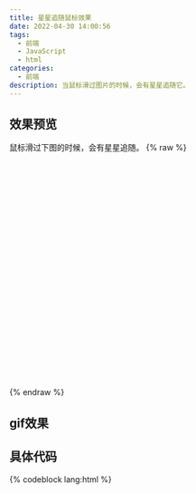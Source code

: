 ```yaml
---
title: 星星追随鼠标效果
date: 2022-04-30 14:00:56
tags:
  - 前端
  - JavaScript
  - html
categories:
  - 前端
description: 当鼠标滑过图片的时候，会有星星追随它。
---
```

## 效果预览
鼠标滑过下图的时候，会有星星追随。
{% raw %}
<div id="preview-container" style="background-image:url('https://cdn.jsdelivr.net/gh/Qiu-Weidong/blog/resources/images/%E5%A3%81%E7%BA%B8/wallhaven-6o1g8x.jpg'); background-size:100%; height:400px;">
</div>
<script>
    const container = document.getElementById('preview-container');
    container.width = window.innerWidth;
    container.height = window.innerHeight;

    // 三种可能的颜色
    var possibleColors = ["#D61C59", "#E7D84B", "#1B8798"]
    // var width = window.innerWidth;
    // var height = window.innerHeight;
    var width = container.clientWidth;
    var height = container.clientHeight;
    var cursor = { x: width / 2, y: width / 2 };
    var particles = []; // 粒子

    function init() {
        bindEvents();
        loop();
    }

    // Bind events that are needed
    function bindEvents() {
        container.addEventListener('mousemove', onMouseMove);
        container.addEventListener('touchmove', onTouchMove);
        container.addEventListener('touchstart', onTouchMove);

        window.addEventListener('resize', onWindowResize);
    }

    function onWindowResize(e) {
        // width = window.innerWidth;
        // height = window.innerHeight;
        width = container.clientWidth;
        height = container.clientHeight;
    }

    function onTouchMove(e) {
        if (e.touches.length > 0) {
            for (var i = 0; i < e.touches.length; i++) {
                addParticle(e.touches[i].clientX, e.touches[i].clientY, possibleColors[Math.floor(Math.random() * possibleColors.length)]);
            }
        }
    }

    function onMouseMove(e) {
        cursor.x = e.clientX;
        cursor.y = e.clientY;

        addParticle(cursor.x, cursor.y, possibleColors[Math.floor(Math.random() * possibleColors.length)]);
    }

    function addParticle(x, y, color) {
        var particle = new Particle();
        particle.init(x, y, color);
        particles.push(particle);
    }

    function updateParticles() {

        // Updated
        for (var i = 0; i < particles.length; i++) {
            particles[i].update();
        }

        // Remove dead particles
        for (var i = particles.length - 1; i >= 0; i--) {
            if (particles[i].lifeSpan < 0) {
                particles[i].die();
                particles.splice(i, 1);
            }
        }

    }

    function loop() {
        requestAnimationFrame(loop);
        updateParticles();
    }

    /**
        * Particles
        */

    function Particle() {

        this.character = "*";
        this.lifeSpan = 120; //ms
        this.initialStyles = {
            "position": "fixed",
            "top": "0", //必须加
            "display": "block",
            "pointerEvents": "none",
            "z-index": "10000000",
            "fontSize": "20px",
            "will-change": "transform"
        };

        // Init, and set properties
        this.init = function (x, y, color) {

            this.velocity = {
                x: (Math.random() < 0.5 ? -1 : 1) * (Math.random() / 2),
                y: 1
            };

            this.position = { x: x - 10, y: y - 20 };
            this.initialStyles.color = color;

            this.element = document.createElement('span');
            this.element.innerHTML = this.character;
            applyProperties(this.element, this.initialStyles);
            this.update();

            document.body.appendChild(this.element);
        };

        this.update = function () {
            this.position.x += this.velocity.x;
            this.position.y += this.velocity.y;
            this.lifeSpan--;

            this.element.style.transform = "translate3d(" + this.position.x + "px," + this.position.y + "px,0) scale(" + (this.lifeSpan / 120) + ")";
        }

        this.die = function () {
            this.element.parentNode.removeChild(this.element);
        }

    }

    /**
        * Utils
        */

    // Applies css `properties` to an element.
    function applyProperties(target, properties) {
        for (var key in properties) {
            target.style[key] = properties[key];
        }
    }

    init();
</script>
{% endraw %}

## gif效果
## 具体代码
{% codeblock lang:html %}
<!DOCTYPE html>
<html lang="en">

<head>
    <meta charset="UTF-8">
    <meta http-equiv="X-UA-Compatible" content="IE=edge">
    <meta name="viewport" content="width=device-width, initial-scale=1.0">
    <title>星星测试</title>
</head>

<body>
    <div id="preview-container" class="container">
        <!-- <img src="https://cdn.jsdelivr.net/gh/Qiu-Weidong/blog/resources/images/matrix/wallhaven-e72xro.jpg" alt="您要的图碎了"> -->
    </div>
    <script>
        const container = document.getElementById('preview-container');
        container.width = window.innerWidth;
        container.height = window.innerHeight;

        // 三种可能的颜色
        var possibleColors = ["#D61C59", "#E7D84B", "#1B8798"]
        // var width = window.innerWidth;
        // var height = window.innerHeight;
        var width = container.clientWidth;
        var height = container.clientHeight;
        var cursor = { x: width / 2, y: width / 2 };
        var particles = []; // 粒子

        function init() {
            bindEvents();
            loop();
        }

        // Bind events that are needed
        function bindEvents() {
            container.addEventListener('mousemove', onMouseMove);
            container.addEventListener('touchmove', onTouchMove);
            container.addEventListener('touchstart', onTouchMove);

            window.addEventListener('resize', onWindowResize);
        }

        function onWindowResize(e) {
            // width = window.innerWidth;
            // height = window.innerHeight;
            width = container.clientWidth;
            height = container.clientHeight;
        }

        function onTouchMove(e) {
            if (e.touches.length > 0) {
                for (var i = 0; i < e.touches.length; i++) {
                    addParticle(e.touches[i].clientX, e.touches[i].clientY, possibleColors[Math.floor(Math.random() * possibleColors.length)]);
                }
            }
        }

        function onMouseMove(e) {
            cursor.x = e.clientX;
            cursor.y = e.clientY;

            addParticle(cursor.x, cursor.y, possibleColors[Math.floor(Math.random() * possibleColors.length)]);
        }

        function addParticle(x, y, color) {
            var particle = new Particle();
            particle.init(x, y, color);
            particles.push(particle);
        }

        function updateParticles() {

            // Updated
            for (var i = 0; i < particles.length; i++) {
                particles[i].update();
            }

            // Remove dead particles
            for (var i = particles.length - 1; i >= 0; i--) {
                if (particles[i].lifeSpan < 0) {
                    particles[i].die();
                    particles.splice(i, 1);
                }
            }

        }

        function loop() {
            requestAnimationFrame(loop);
            updateParticles();
        }

        /**
         * Particles
         */

        function Particle() {

            this.character = "*";
            this.lifeSpan = 120; //ms
            this.initialStyles = {
                "position": "fixed",
                "top": "0", //必须加
                "display": "block",
                "pointerEvents": "none",
                "z-index": "10000000",
                "fontSize": "20px",
                "will-change": "transform"
            };

            // Init, and set properties
            this.init = function (x, y, color) {

                this.velocity = {
                    x: (Math.random() < 0.5 ? -1 : 1) * (Math.random() / 2),
                    y: 1
                };

                this.position = { x: x - 10, y: y - 20 };
                this.initialStyles.color = color;

                this.element = document.createElement('span');
                this.element.innerHTML = this.character;
                applyProperties(this.element, this.initialStyles);
                this.update();

                document.body.appendChild(this.element);
            };

            this.update = function () {
                this.position.x += this.velocity.x;
                this.position.y += this.velocity.y;
                this.lifeSpan--;

                this.element.style.transform = "translate3d(" + this.position.x + "px," + this.position.y + "px,0) scale(" + (this.lifeSpan / 120) + ")";
            }

            this.die = function () {
                this.element.parentNode.removeChild(this.element);
            }

        }

        /**
         * Utils
         */

        // Applies css `properties` to an element.
        function applyProperties(target, properties) {
            for (var key in properties) {
                target.style[key] = properties[key];
            }
        }

        init();
    </script>
</body>
<style>
    .container {
        background-image: url('https://cdn.jsdelivr.net/gh/Qiu-Weidong/blog/resources/images/%E5%A3%81%E7%BA%B8/wallhaven-6o1g8x.jpg');
        background-size: 100%;
        height: 640px;
        background-color: black;
    }
</style>
</html>
{% endcodeblock %}